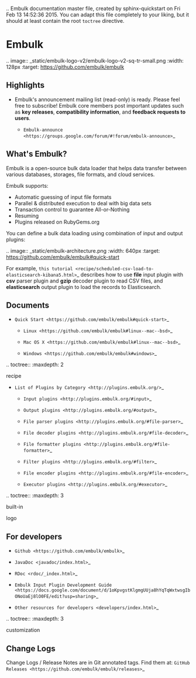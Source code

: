 .. Embulk documentation master file, created by
   sphinx-quickstart on Fri Feb 13 14:52:36 2015.
   You can adapt this file completely to your liking, but it should at least
   contain the root `toctree` directive.

Embulk
==================================

.. image:: _static/embulk-logo-v2/embulk-logo-v2-sq-tr-small.png
   :width: 128px
   :target: https://github.com/embulk/embulk

Highlights
-----------

* Embulk's announcement mailing list (read-only) is ready. Please feel free to subscribe! Embulk core members post important updates such as **key releases**, **compatibility information**, and **feedback requests to users**.

  * `Embulk-announce <https://groups.google.com/forum/#!forum/embulk-announce>`_


What's Embulk?
------------------

Embulk is a open-source bulk data loader that helps data transfer between various databases, storages, file formats, and cloud services.

Embulk supports:

* Automatic guessing of input file formats
* Parallel & distributed execution to deal with big data sets
* Transaction control to guarantee All-or-Nothing
* Resuming
* Plugins released on RubyGems.org

You can define a bulk data loading using combination of input and output plugins:

.. image:: _static/embulk-architecture.png
   :width: 640px
   :target: https://github.com/embulk/embulk#quick-start

For example, `this tutorial <recipe/scheduled-csv-load-to-elasticsearch-kibana5.html>`_ describes how to use **file** input plugin with **csv** parser plugin and **gzip** decoder plugin to read CSV files, and **elasticsearch** output plugin to load the records to Elasticsearch.

Documents
------------------

* `Quick Start <https://github.com/embulk/embulk#quick-start>`_

  * `Linux <https://github.com/embulk/embulk#linux--mac--bsd>`_

  * `Mac OS X <https://github.com/embulk/embulk#linux--mac--bsd>`_

  * `Windows <https://github.com/embulk/embulk#windows>`_

.. toctree::
   :maxdepth: 2

   recipe

* `List of Plugins by Category <http://plugins.embulk.org/>`_

  * `Input plugins <http://plugins.embulk.org/#input>`_

  * `Output plugins <http://plugins.embulk.org/#output>`_

  * `File parser plugins <http://plugins.embulk.org/#file-parser>`_

  * `File decoder plugins <http://plugins.embulk.org/#file-decoder>`_

  * `File formatter plugins <http://plugins.embulk.org/#file-formatter>`_

  * `Filter plugins <http://plugins.embulk.org/#filter>`_

  * `File encoder plugins <http://plugins.embulk.org/#file-encoder>`_

  * `Executor plugins <http://plugins.embulk.org/#executor>`_

.. toctree::
   :maxdepth: 3

   built-in

   logo

For developers
---------------

* `Github <https://github.com/embulk/embulk>`_

* `JavaDoc <javadoc/index.html>`_

* `RDoc <rdoc/_index.html>`_

* `Embulk Input Plugin Development Guide <https://docs.google.com/document/d/1oKpvgstKlgmgUUja8hYqTqWxtwsgIbONoUaEj8lO0FE/edit?usp=sharing>`_

* `Other resources for developers <developers/index.html>`_

.. toctree::
   :maxdepth: 3

   customization

Change Logs
------------

Change Logs / Release Notes are in Git annotated tags. Find them at: `GitHub Releases <https://github.com/embulk/embulk/releases>`_
